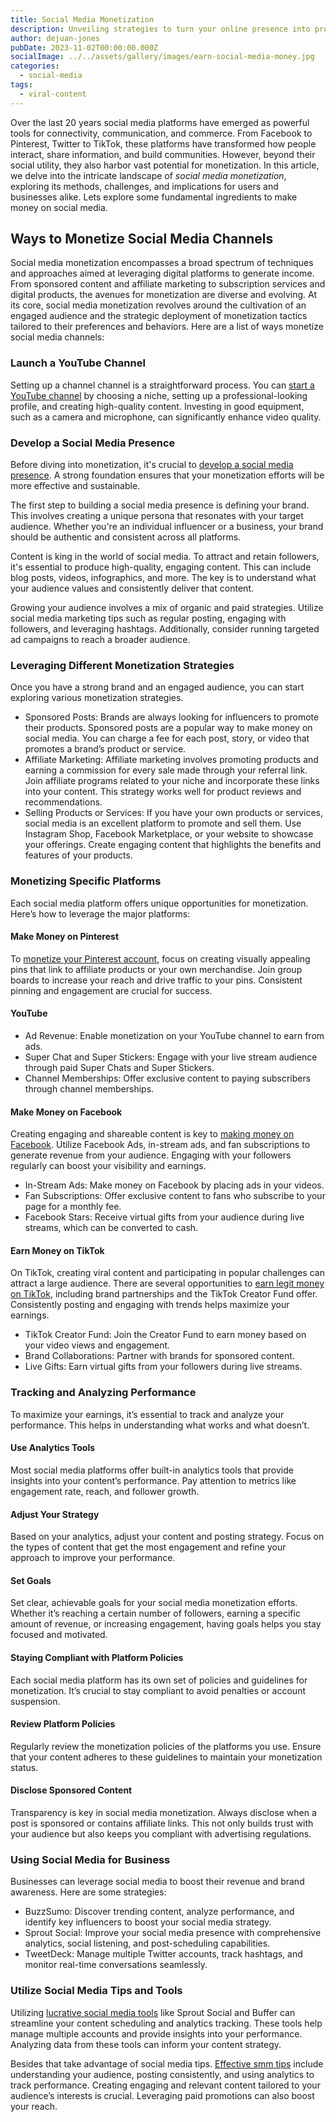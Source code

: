 ```yaml
---
title: Social Media Monetization
description: Unveiling strategies to turn your online presence into profit. Explore methods, platforms, and tips to monetize your social media content effectively.
author: dejuan-jones
pubDate: 2023-11-02T00:00:00.000Z
socialImage: ../../assets/gallery/images/earn-social-media-money.jpg
categories:
  - social-media
tags:
  - viral-content
---
```


Over the last 20 years social media platforms have emerged as powerful tools for connectivity, communication, and commerce. From Facebook to Pinterest, Twitter to TikTok, these platforms have transformed how people interact, share information, and build communities. However, beyond their social utility, they also harbor vast potential for monetization. In this article, we delve into the intricate landscape of *social media monetization*, exploring its methods, challenges, and implications for users and businesses alike. Lets explore some fundamental ingredients to make money on social media.

## Ways to Monetize Social Media Channels

Social media monetization encompasses a broad spectrum of techniques and approaches aimed at leveraging digital platforms to generate income. From sponsored content and affiliate marketing to subscription services and digital products, the avenues for monetization are diverse and evolving. At its core, social media monetization revolves around the cultivation of an engaged audience and the strategic deployment of monetization tactics tailored to their preferences and behaviors. Here are a list of ways monetize social media channels:

### Launch a YouTube Channel

Setting up a channel channel is a straightforward process. You can [start a YouTube channel](/blog/how-to-start-a-youtube-channel) by choosing a niche, setting up a professional-looking profile, and creating high-quality content. Investing in good equipment, such as a camera and microphone, can significantly enhance video quality.

### Develop a Social Media Presence

Before diving into monetization, it's crucial to [develop a social media presence](/blog/building-a-social-media-presence). A strong foundation ensures that your monetization efforts will be more effective and sustainable.

The first step to building a social media presence is defining your brand. This involves creating a unique persona that resonates with your target audience. Whether you're an individual influencer or a business, your brand should be authentic and consistent across all platforms.

Content is king in the world of social media. To attract and retain followers, it's essential to produce high-quality, engaging content. This can include blog posts, videos, infographics, and more. The key is to understand what your audience values and consistently deliver that content.

Growing your audience involves a mix of organic and paid strategies. Utilize social media marketing tips such as regular posting, engaging with followers, and leveraging hashtags. Additionally, consider running targeted ad campaigns to reach a broader audience.

### Leveraging Different Monetization Strategies

Once you have a strong brand and an engaged audience, you can start exploring various monetization strategies.

* Sponsored Posts: Brands are always looking for influencers to promote their products. Sponsored posts are a popular way to make money on social media. You can charge a fee for each post, story, or video that promotes a brand’s product or service.
* Affiliate Marketing: Affiliate marketing involves promoting products and earning a commission for every sale made through your referral link. Join affiliate programs related to your niche and incorporate these links into your content. This strategy works well for product reviews and recommendations.
* Selling Products or Services: If you have your own products or services, social media is an excellent platform to promote and sell them. Use Instagram Shop, Facebook Marketplace, or your website to showcase your offerings. Create engaging content that highlights the benefits and features of your products.

### Monetizing Specific Platforms

Each social media platform offers unique opportunities for monetization. Here’s how to leverage the major platforms:

#### Make Money on Pinterest

To [monetize your Pinterest account](/blog/make-money-on-pinterest), focus on creating visually appealing pins that link to affiliate products or your own merchandise. Join group boards to increase your reach and drive traffic to your pins. Consistent pinning and engagement are crucial for success.

#### YouTube

* Ad Revenue: Enable monetization on your YouTube channel to earn from ads.
* Super Chat and Super Stickers: Engage with your live stream audience through paid Super Chats and Super Stickers.
* Channel Memberships: Offer exclusive content to paying subscribers through channel memberships.

#### Make Money on Facebook

Creating engaging and shareable content is key to [making money on Facebook](/blog/facebook-monetization). Utilize Facebook Ads, in-stream ads, and fan subscriptions to generate revenue from your audience. Engaging with your followers regularly can boost your visibility and earnings.

* In-Stream Ads: Make money on Facebook by placing ads in your videos.
* Fan Subscriptions: Offer exclusive content to fans who subscribe to your page for a monthly fee.
* Facebook Stars: Receive virtual gifts from your audience during live streams, which can be converted to cash.

#### Earn Money on TikTok

On TikTok, creating viral content and participating in popular challenges can attract a large audience. There are several opportunities to [earn legit money on TikTok](/blog/tiktok-monetization), including brand partnerships and the TikTok Creator Fund offer. Consistently posting and engaging with trends helps maximize your earnings.

* TikTok Creator Fund: Join the Creator Fund to earn money based on your video views and engagement.
* Brand Collaborations: Partner with brands for sponsored content.
* Live Gifts: Earn virtual gifts from your followers during live streams.

### Tracking and Analyzing Performance

To maximize your earnings, it’s essential to track and analyze your performance. This helps in understanding what works and what doesn’t.

#### Use Analytics Tools

Most social media platforms offer built-in analytics tools that provide insights into your content’s performance. Pay attention to metrics like engagement rate, reach, and follower growth.

#### Adjust Your Strategy

Based on your analytics, adjust your content and posting strategy. Focus on the types of content that get the most engagement and refine your approach to improve your performance.

#### Set Goals

Set clear, achievable goals for your social media monetization efforts. Whether it’s reaching a certain number of followers, earning a specific amount of revenue, or increasing engagement, having goals helps you stay focused and motivated.

#### Staying Compliant with Platform Policies

Each social media platform has its own set of policies and guidelines for monetization. It’s crucial to stay compliant to avoid penalties or account suspension.

#### Review Platform Policies

Regularly review the monetization policies of the platforms you use. Ensure that your content adheres to these guidelines to maintain your monetization status.

#### Disclose Sponsored Content

Transparency is key in social media monetization. Always disclose when a post is sponsored or contains affiliate links. This not only builds trust with your audience but also keeps you compliant with advertising regulations.

### Using Social Media for Business

Businesses can leverage social media to boost their revenue and brand awareness. Here are some strategies:

* BuzzSumo: Discover trending content, analyze performance, and identify key influencers to boost your social media strategy.
* Sprout Social: Improve your social media presence with comprehensive analytics, social listening, and post-scheduling capabilities.
* TweetDeck: Manage multiple Twitter accounts, track hashtags, and monitor real-time conversations seamlessly.

### Utilize Social Media Tips and Tools

Utilizing [lucrative social media tools](/blog/top-social-media-tools) like Sprout Social and Buffer can streamline your content scheduling and analytics tracking. These tools help manage multiple accounts and provide insights into your performance. Analyzing data from these tools can inform your content strategy.

Besides that take advantage of social media tips. [Effective smm tips](/blog/social-media-marketing-tips) include understanding your audience, posting consistently, and using analytics to track performance. Creating engaging and relevant content tailored to your audience’s interests is crucial. Leveraging paid promotions can also boost your reach.
